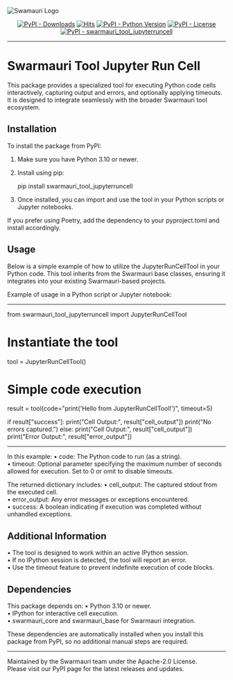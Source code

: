 
![Swamauri Logo](https://res.cloudinary.com/dbjmpekvl/image/upload/v1730099724/Swarmauri-logo-lockup-2048x757_hww01w.png)

<p align="center">
    <a href="https://pypi.org/project/swarmauri_tool_jupyterruncell/">
        <img src="https://img.shields.io/pypi/dm/swarmauri_tool_jupyterruncell" alt="PyPI - Downloads"/></a>
    <a href="https://hits.sh/github.com/swarmauri/swarmauri-sdk/tree/master/pkgs/community/swarmauri_tool_jupyterruncell/">
        <img alt="Hits" src="https://hits.sh/github.com/swarmauri/swarmauri-sdk/tree/master/pkgs/community/swarmauri_tool_jupyterruncell.svg"/></a>
    <a href="https://pypi.org/project/swarmauri_tool_jupyterruncell/">
        <img src="https://img.shields.io/pypi/pyversions/swarmauri_tool_jupyterruncell" alt="PyPI - Python Version"/></a>
    <a href="https://pypi.org/project/swarmauri_tool_jupyterruncell/">
        <img src="https://img.shields.io/pypi/l/swarmauri_tool_jupyterruncell" alt="PyPI - License"/></a>
    <a href="https://pypi.org/project/swarmauri_tool_jupyterruncell/">
        <img src="https://img.shields.io/pypi/v/swarmauri_tool_jupyterruncell?label=swarmauri_tool_jupyterruncell&color=green" alt="PyPI - swarmauri_tool_jupyterruncell"/></a>
</p>

---

# Swarmauri Tool Jupyter Run Cell

This package provides a specialized tool for executing Python code cells interactively, capturing output and errors, and optionally applying timeouts. It is designed to integrate seamlessly with the broader Swarmauri tool ecosystem.

## Installation

To install the package from PyPI:

1. Make sure you have Python 3.10 or newer.
2. Install using pip:

   pip install swarmauri_tool_jupyterruncell

3. Once installed, you can import and use the tool in your Python scripts or Jupyter notebooks.

If you prefer using Poetry, add the dependency to your pyproject.toml and install accordingly.

## Usage

Below is a simple example of how to utilize the JupyterRunCellTool in your Python code. This tool inherits from the Swarmauri base classes, ensuring it integrates into your existing Swarmauri-based projects.

Example of usage in a Python script or Jupyter notebook:

--------------------------------------------------------------------------------

from swarmauri_tool_jupyterruncell import JupyterRunCellTool

# Instantiate the tool
tool = JupyterRunCellTool()

# Simple code execution
result = tool(code="print('Hello from JupyterRunCellTool!')", timeout=5)

if result["success"]:
    print("Cell Output:", result["cell_output"])
    print("No errors captured.")
else:
    print("Cell Output:", result["cell_output"])
    print("Error Output:", result["error_output"])

--------------------------------------------------------------------------------

In this example:
• code: The Python code to run (as a string).  
• timeout: Optional parameter specifying the maximum number of seconds allowed for execution. Set to 0 or omit to disable timeouts.

The returned dictionary includes:
• cell_output: The captured stdout from the executed cell.  
• error_output: Any error messages or exceptions encountered.  
• success: A boolean indicating if execution was completed without unhandled exceptions.

## Additional Information

• The tool is designed to work within an active IPython session.  
• If no IPython session is detected, the tool will report an error.  
• Use the timeout feature to prevent indefinite execution of code blocks.  

## Dependencies

This package depends on:
• Python 3.10 or newer.  
• IPython for interactive cell execution.  
• swarmauri_core and swarmauri_base for Swarmauri integration.  

These dependencies are automatically installed when you install this package from PyPI, so no additional manual steps are required.  

---

Maintained by the Swarmauri team under the Apache-2.0 License.  
Please visit our PyPI page for the latest releases and updates.
